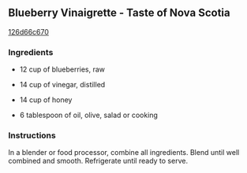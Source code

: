 ## Blueberry Vinaigrette - Taste of Nova Scotia

[126d66c670](http://www.food.com/recipe/blueberry-vinaigrette-taste-of-nova-scotia-431590)

### Ingredients

 - 12 cup of blueberries, raw

 - 14 cup of vinegar, distilled

 - 14 cup of honey

 - 6 tablespoon of oil, olive, salad or cooking

### Instructions

In a blender or food processor, combine all ingredients. Blend until well combined and smooth. Refrigerate until ready to serve.